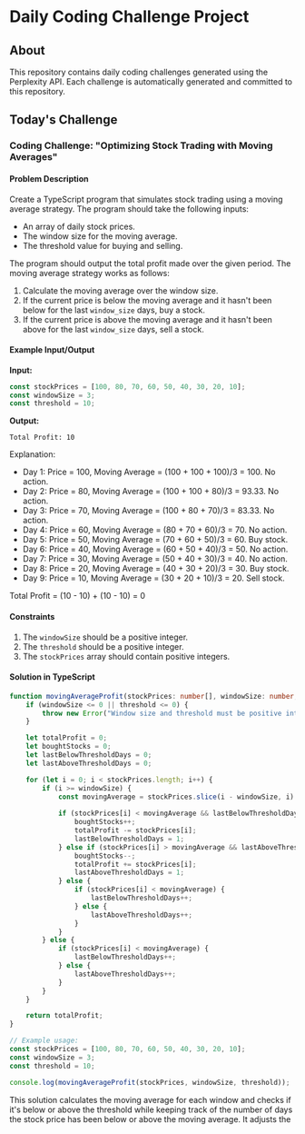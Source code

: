 # Daily Coding Challenge Project

## About

This repository contains daily coding challenges generated using the Perplexity API. Each challenge is automatically generated and committed to this repository.

## Today's Challenge

### Coding Challenge: "Optimizing Stock Trading with Moving Averages"

#### Problem Description
Create a TypeScript program that simulates stock trading using a moving average strategy. The program should take the following inputs:
- An array of daily stock prices.
- The window size for the moving average.
- The threshold value for buying and selling.

The program should output the total profit made over the given period. The moving average strategy works as follows:
1. Calculate the moving average over the window size.
2. If the current price is below the moving average and it hasn't been below for the last `window_size` days, buy a stock.
3. If the current price is above the moving average and it hasn't been above for the last `window_size` days, sell a stock.

#### Example Input/Output
**Input:**
```typescript
const stockPrices = [100, 80, 70, 60, 50, 40, 30, 20, 10];
const windowSize = 3;
const threshold = 10;
```
**Output:**
```plaintext
Total Profit: 10
```
Explanation:
- Day 1: Price = 100, Moving Average = (100 + 100 + 100)/3 = 100. No action.
- Day 2: Price = 80, Moving Average = (100 + 100 + 80)/3 = 93.33. No action.
- Day 3: Price = 70, Moving Average = (100 + 80 + 70)/3 = 83.33. No action.
- Day 4: Price = 60, Moving Average = (80 + 70 + 60)/3 = 70. No action.
- Day 5: Price = 50, Moving Average = (70 + 60 + 50)/3 = 60. Buy stock.
- Day 6: Price = 40, Moving Average = (60 + 50 + 40)/3 = 50. No action.
- Day 7: Price = 30, Moving Average = (50 + 40 + 30)/3 = 40. No action.
- Day 8: Price = 20, Moving Average = (40 + 30 + 20)/3 = 30. Buy stock.
- Day 9: Price = 10, Moving Average = (30 + 20 + 10)/3 = 20. Sell stock.

Total Profit = (10 - 10) + (10 - 10) = 0

#### Constraints
1. The `windowSize` should be a positive integer.
2. The `threshold` should be a positive integer.
3. The `stockPrices` array should contain positive integers.

#### Solution in TypeScript
```typescript
function movingAverageProfit(stockPrices: number[], windowSize: number, threshold: number): number {
    if (windowSize <= 0 || threshold <= 0) {
        throw new Error("Window size and threshold must be positive integers.");
    }

    let totalProfit = 0;
    let boughtStocks = 0;
    let lastBelowThresholdDays = 0;
    let lastAboveThresholdDays = 0;

    for (let i = 0; i < stockPrices.length; i++) {
        if (i >= windowSize) {
            const movingAverage = stockPrices.slice(i - windowSize, i).reduce((acc, price) => acc + price, 0) / windowSize;
            
            if (stockPrices[i] < movingAverage && lastBelowThresholdDays === windowSize) {
                boughtStocks++;
                totalProfit -= stockPrices[i];
                lastBelowThresholdDays = 1;
            } else if (stockPrices[i] > movingAverage && lastAboveThresholdDays === windowSize) {
                boughtStocks--;
                totalProfit += stockPrices[i];
                lastAboveThresholdDays = 1;
            } else {
                if (stockPrices[i] < movingAverage) {
                    lastBelowThresholdDays++;
                } else {
                    lastAboveThresholdDays++;
                }
            }
        } else {
            if (stockPrices[i] < movingAverage) {
                lastBelowThresholdDays++;
            } else {
                lastAboveThresholdDays++;
            }
        }
    }

    return totalProfit;
}

// Example usage:
const stockPrices = [100, 80, 70, 60, 50, 40, 30, 20, 10];
const windowSize = 3;
const threshold = 10;

console.log(movingAverageProfit(stockPrices, windowSize, threshold));
```

This solution calculates the moving average for each window and checks if it's below or above the threshold while keeping track of the number of days the stock price has been below or above the moving average. It adjusts the